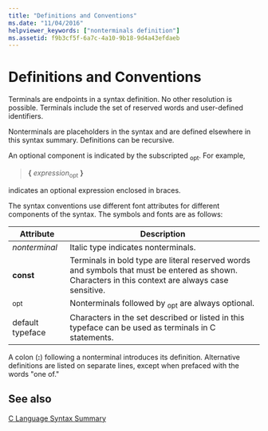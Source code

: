 ```yaml
---
title: "Definitions and Conventions"
ms.date: "11/04/2016"
helpviewer_keywords: ["nonterminals definition"]
ms.assetid: f9b3cf5f-6a7c-4a10-9b18-9d4a43efdaeb
---
```

# Definitions and Conventions

Terminals are endpoints in a syntax definition. No other resolution is possible. Terminals include the set of reserved words and user-defined identifiers.

Nonterminals are placeholders in the syntax and are defined elsewhere in this syntax summary. Definitions can be recursive.

An optional component is indicated by the subscripted <sub>opt</sub>. For example,

> **{** *expression*<sub>opt</sub> **}**

indicates an optional expression enclosed in braces.

The syntax conventions use different font attributes for different components of the syntax. The symbols and fonts are as follows:

|Attribute|Description|
|---------------|-----------------|
|*nonterminal*|Italic type indicates nonterminals.|
|**const**|Terminals in bold type are literal reserved words and symbols that must be entered as shown. Characters in this context are always case sensitive.|
|<sub>opt</sub>|Nonterminals followed by <sub>opt</sub> are always optional.|
|default typeface|Characters in the set described or listed in this typeface can be used as terminals in C statements.|

A colon (**:**) following a nonterminal introduces its definition. Alternative definitions are listed on separate lines, except when prefaced with the words "one of."

## See also

[C Language Syntax Summary](../c-language/c-language-syntax-summary.md)
